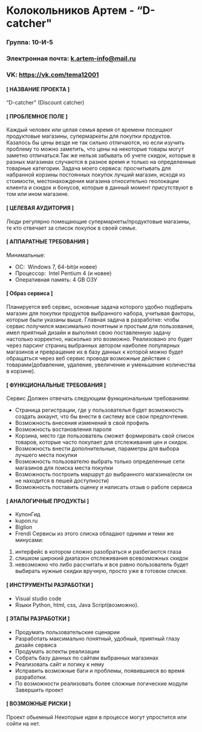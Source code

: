 # Колокольников Артем - “D-catcher"
### Группа: 10-И-5
### Электронная почта: k.artem-info@mail.ru
### VK: https://vk.com/tema12001
#### [ НАЗВАНИЕ ПРОЕКТА ]
“D-catcher" (Discount catcher)
#### [ ПРОБЛЕМНОЕ ПОЛЕ ]
Каждый человек или целая семья время от времени посещают продуктовые магазины,  супермаркеты для покупки продуктов. Казалось бы цены везде не так сильно отличаются, но если изучить проблему то можно заметить, что цены на некоторые товары могут заметно отличаться.Так же нельзя забывать об учете скидок, которые в разных магазинах случаются в разное время и только на определенные товарные категории. Задача моего сервиса: просчитывать для набранной корзины постоянных покупок лучший магазин, исходя из стоимости, местонахождения магазина относительно геолокации клиента и скидок и бонусов, которые в данный момент присутствуют в том или ином магазине.
#### [ ЦЕЛЕВАЯ АУДИТОРИЯ ]
Люди регулярно помещающие супермаркеты/продуктовые магазины, те кто отвечает за список покупок в своей семье. 
#### [ АППАРАТНЫЕ ТРЕБОВАНИЯ ]
Минимальные:
* ОС:  Windows 7, 64-bit(и новее)
* Процессор:  Intel Pentium 4 (и новее)
* Оперативная память: 4 GB ОЗУ
#### [ Образ сервиса ]
Планируется веб сервис, основные задача которого удобно подбирать магазин для покупки продуктов выбранного набора, учитывая факторы, которые были указаны выше. Главная задача в разработке: чтобы сервис получился максимально понятным и простым для пользования, имел приятный дизайн и выполнял свою поставленную задачу настолько корректно, насколько это возможно. Реализовано это будет через парсинг страниц выбранных автором наиболее популярных магазинов и превращение их в базу данных к которой можно будет обращаться через веб сервис проводя возможные действия с товарами(добавление, удаление, увеличение и уменьшение количества в корзине).
#### [ ФУНКЦИОНАЛЬНЫЕ ТРЕБОВАНИЯ ]
Сервис Должен отвечать следующим функциональным требованиям:
- Страница регистрации, где у пользователья будет возможность создать аккаунт, что бы внести в систему все свои предпочтения.
- Возможность внесения изменений в свой профиль
- Возможность востановления пароля
- Корзина, место где пользователь сможет формировать свой список товаров, которые часто покупает для отслеживания цен и скидок.
- Возможность внести дополнительные, параметры для выбора лучшего места покупки
- Возможность пользователю выбрать только определенные сети магазинов для поиска места покупки
- Возможность построить маршрут до выбранного магазина(если он не находится в пешей доступности)
- Возможность поставить оценку и написать отзыв о работе сервиса
#### [ АНАЛОГИЧНЫЕ ПРОДУКТЫ ]
- КупонГид 
- kupon.ru
- Biglion
- Frendi
Сервисы из этого списка обладают одними и теми же минусами: 
1) интерфейс в котором сложно разобраться и разбегаются глаза
2) слишком широкий диапазон отслеживания всевозможных скидок 
3) невозможно что либо рассчитать и все равно пользователь будет выбирать нужные скидки вручную, просто уже в готовом списке.
#### [ ИНСТРУМЕНТЫ РАЗРАБОТКИ ]
- Visual studio code 
- Языки Python, html, css, Java Script(возможно).
#### [ ЭТАПЫ РАЗРАБОТКИ ]
- Продумать пользовательские сценарии 
- Разработать максимально понятный, удобный, приятный глазу дизайн сервиса
- Продумать аспекты реализации
- Собрать базу данных по сайтам выбранных магазинах
- Реализовать сайт и логику к нему
- Исправить возможные баги и проблемы, появившиеся во время разработки.
- По возможности реализовать более сложные логические модули 
Завершить проект 
#### [ ВОЗМОЖНЫЕ РИСКИ ]
Проект обьемный 
Некоторые идеи в процессе могут упростится или сойти на нет.
